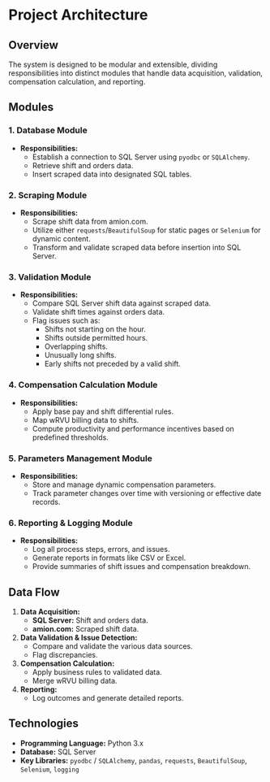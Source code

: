 # Project Architecture

## Overview
The system is designed to be modular and extensible, dividing responsibilities into distinct modules that handle data acquisition, validation, compensation calculation, and reporting.

## Modules

### 1. Database Module
- **Responsibilities:**
  - Establish a connection to SQL Server using `pyodbc` or `SQLAlchemy`.
  - Retrieve shift and orders data.
  - Insert scraped data into designated SQL tables.

### 2. Scraping Module
- **Responsibilities:**
  - Scrape shift data from amion.com.
  - Utilize either `requests`/`BeautifulSoup` for static pages or `Selenium` for dynamic content.
  - Transform and validate scraped data before insertion into SQL Server.

### 3. Validation Module
- **Responsibilities:**
  - Compare SQL Server shift data against scraped data.
  - Validate shift times against orders data.
  - Flag issues such as:
    - Shifts not starting on the hour.
    - Shifts outside permitted hours.
    - Overlapping shifts.
    - Unusually long shifts.
    - Early shifts not preceded by a valid shift.

### 4. Compensation Calculation Module
- **Responsibilities:**
  - Apply base pay and shift differential rules.
  - Map wRVU billing data to shifts.
  - Compute productivity and performance incentives based on predefined thresholds.

### 5. Parameters Management Module
- **Responsibilities:**
  - Store and manage dynamic compensation parameters.
  - Track parameter changes over time with versioning or effective date records.

### 6. Reporting & Logging Module
- **Responsibilities:**
  - Log all process steps, errors, and issues.
  - Generate reports in formats like CSV or Excel.
  - Provide summaries of shift issues and compensation breakdown.

## Data Flow
1. **Data Acquisition:**
   - **SQL Server:** Shift and orders data.
   - **amion.com:** Scraped shift data.
2. **Data Validation & Issue Detection:**
   - Compare and validate the various data sources.
   - Flag discrepancies.
3. **Compensation Calculation:**
   - Apply business rules to validated data.
   - Merge wRVU billing data.
4. **Reporting:**
   - Log outcomes and generate detailed reports.

## Technologies
- **Programming Language:** Python 3.x
- **Database:** SQL Server
- **Key Libraries:** `pyodbc` / `SQLAlchemy`, `pandas`, `requests`, `BeautifulSoup`, `Selenium`, `logging`